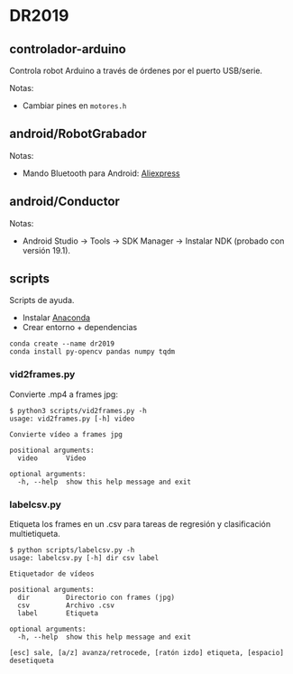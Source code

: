 # DR2019

## controlador-arduino

Controla robot Arduino a través de órdenes por el puerto USB/serie.

Notas:

- Cambiar pines en `motores.h`

## android/RobotGrabador

Notas:

- Mando Bluetooth para Android: [Aliexpress](https://www.aliexpress.com/item/Wireless-Bluetooth-Gamepad-For-Android-Remote-Controller-For-Iphone-Joystick-Game-Pad-Control-For-3D-VR/32694725809.html)

## android/Conductor

Notas:

- Android Studio -> Tools -> SDK Manager -> Instalar NDK (probado con versión 19.1).

## scripts

Scripts de ayuda.

- Instalar [Anaconda](https://www.anaconda.com/distribution/)
- Crear entorno + dependencias

```
conda create --name dr2019
conda install py-opencv pandas numpy tqdm
```

### vid2frames.py

Convierte .mp4 a frames jpg:

```
$ python3 scripts/vid2frames.py -h
usage: vid2frames.py [-h] video

Convierte vídeo a frames jpg

positional arguments:
  video       Video

optional arguments:
  -h, --help  show this help message and exit
```

### labelcsv.py

Etiqueta los frames en un .csv para tareas de regresión y clasificación multietiqueta.

```
$ python scripts/labelcsv.py -h
usage: labelcsv.py [-h] dir csv label

Etiquetador de vídeos

positional arguments:
  dir         Directorio con frames (jpg)
  csv         Archivo .csv
  label       Etiqueta

optional arguments:
  -h, --help  show this help message and exit

[esc] sale, [a/z] avanza/retrocede, [ratón izdo] etiqueta, [espacio]
desetiqueta
```